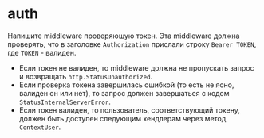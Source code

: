 # auth

Напишите middleware проверяющую токен. Эта middleware должна проверять,
что в заголовке `Authorization` прислали строку `Bearer TOKEN`, где `TOKEN` - валиден.

 * Если токен не валиден, то middleware должна не пропускать запрос и возвращать `http.StatusUnauthorized`.
 * Если проверка токена завершилась ошибкой (то есть не ясно, валиден он или нет),
   то запрос должен завершаться с кодом `StatusInternalServerError`.
 * Если токен валиден, то пользователь, соответствующий токену, должен быть доступен следующим
   хендлерам через метод `ContextUser`.
